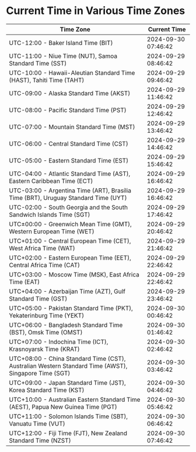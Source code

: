 # Current Time in Various Time Zones

| Time Zone | Current Time |
|-----------|--------------|
| UTC-12:00 - Baker Island Time (BIT) | 2024-09-30 07:46:42 |
| UTC-11:00 - Niue Time (NUT), Samoa Standard Time (SST) | 2024-09-29 08:46:42 |
| UTC-10:00 - Hawaii-Aleutian Standard Time (HAST), Tahiti Time (TAHT) | 2024-09-29 09:46:42 |
| UTC-09:00 - Alaska Standard Time (AKST) | 2024-09-29 11:46:42 |
| UTC-08:00 - Pacific Standard Time (PST) | 2024-09-29 12:46:42 |
| UTC-07:00 - Mountain Standard Time (MST) | 2024-09-29 13:46:42 |
| UTC-06:00 - Central Standard Time (CST) | 2024-09-29 14:46:42 |
| UTC-05:00 - Eastern Standard Time (EST) | 2024-09-29 15:46:42 |
| UTC-04:00 - Atlantic Standard Time (AST), Eastern Caribbean Time (ECT) | 2024-09-29 16:46:42 |
| UTC-03:00 - Argentina Time (ART), Brasília Time (BRT), Uruguay Standard Time (UYT) | 2024-09-29 16:46:42 |
| UTC-02:00 - South Georgia and the South Sandwich Islands Time (SGT) | 2024-09-29 17:46:42 |
| UTC±00:00 - Greenwich Mean Time (GMT), Western European Time (WET) | 2024-09-29 20:46:42 |
| UTC+01:00 - Central European Time (CET), West Africa Time (WAT) | 2024-09-29 21:46:42 |
| UTC+02:00 - Eastern European Time (EET), Central Africa Time (CAT) | 2024-09-29 22:46:42 |
| UTC+03:00 - Moscow Time (MSK), East Africa Time (EAT) | 2024-09-29 22:46:42 |
| UTC+04:00 - Azerbaijan Time (AZT), Gulf Standard Time (GST) | 2024-09-29 23:46:42 |
| UTC+05:00 - Pakistan Standard Time (PKT), Yekaterinburg Time (YEKT) | 2024-09-30 00:46:42 |
| UTC+06:00 - Bangladesh Standard Time (BST), Omsk Time (OMST) | 2024-09-30 01:46:42 |
| UTC+07:00 - Indochina Time (ICT), Krasnoyarsk Time (KRAT) | 2024-09-30 02:46:42 |
| UTC+08:00 - China Standard Time (CST), Australian Western Standard Time (AWST), Singapore Time (SGT) | 2024-09-30 03:46:42 |
| UTC+09:00 - Japan Standard Time (JST), Korea Standard Time (KST) | 2024-09-30 04:46:42 |
| UTC+10:00 - Australian Eastern Standard Time (AEST), Papua New Guinea Time (PGT) | 2024-09-30 05:46:42 |
| UTC+11:00 - Solomon Islands Time (SBT), Vanuatu Time (VUT) | 2024-09-30 06:46:42 |
| UTC+12:00 - Fiji Time (FJT), New Zealand Standard Time (NZST) | 2024-09-30 07:46:42 |
